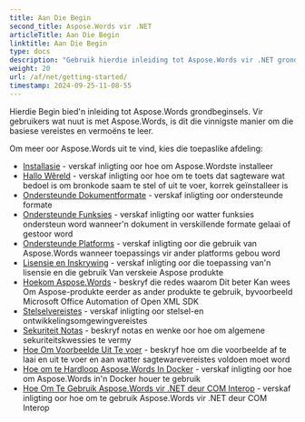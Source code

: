 ```yaml
---
title: Aan Die Begin
second_title: Aspose.Words vir .NET
articleTitle: Aan Die Begin
linktitle: Aan Die Begin
type: docs
description: "Gebruik hierdie inleiding tot Aspose.Words vir .NET grondbeginsels om die waarde van Aspose.Words vir jou besigheid te begin besef."
weight: 20
url: /af/net/getting-started/
timestamp: 2024-09-25-11-08-55
---
```


Hierdie Begin bied'n inleiding tot Aspose.Words grondbeginsels. Vir gebruikers wat nuut is met Aspose.Words, is dit die vinnigste manier om die basiese vereistes en vermoëns te leer.

Om meer oor Aspose.Words uit te vind, kies die toepaslike afdeling:

- [Installasie](/words/net/installation/) - verskaf inligting oor hoe om Aspose.Wordste installeer
- [Hallo Wêreld](/words/net/hello-world/) - verskaf inligting oor hoe om te toets dat sagteware wat bedoel is om bronkode saam te stel of uit te voer, korrek geïnstalleer is
- [Ondersteunde Dokumentformate](/words/net/supported-document-formats/) - verskaf inligting oor ondersteunde formate
- [Ondersteunde Funksies](/words/net/features/) - verskaf inligting oor watter funksies ondersteun word wanneer'n dokument in verskillende formate gelaai of gestoor word
- [Ondersteunde Platforms](/words/net/platforms-and-interoperability/) - verskaf inligting oor die gebruik van Aspose.Words wanneer toepassings vir ander platforms gebou word
- [Lisensie en Inskrywing](/words/net/licensing/) - verskaf inligting oor die toepassing van'n lisensie en die gebruik Van verskeie Aspose produkte
- [Hoekom Aspose.Words](/words/net/aspose-words-or-other-solutions/) - beskryf die redes waarom Dit beter Kan wees Om Aspose-produkte eerder as ander produkte te gebruik, byvoorbeeld Microsoft Office Automation of Open XML SDK
- [Stelselvereistes](/words/net/system-requirements/) - verskaf inligting oor stelsel-en ontwikkelingsomgewingvereistes
- [Sekuriteit Notas](/words/net/security/) - beskryf notas en wenke oor hoe om algemene sekuriteitskwessies te vermy
- [Hoe Om Voorbeelde Uit Te voer](/words/net/how-to-run-the-examples/) - beskryf hoe om die voorbeelde af te laai en uit te voer en aan watter sagtewarevereistes voldoen moet word
- [Hoe om te Hardloop Aspose.Words In Docker](/words/net/how-to-run-aspose-words-in-docker/) - verskaf inligting oor hoe om Aspose.Words in'n Docker houer te gebruik
- [Hoe Om Te Gebruik Aspose.Words vir .NET deur COM Interop](/words/net/how-to-use-aspose-words-via-com-interop/) - verskaf inligting oor hoe om te gebruik Aspose.Words vir .NET deur COM Interop

